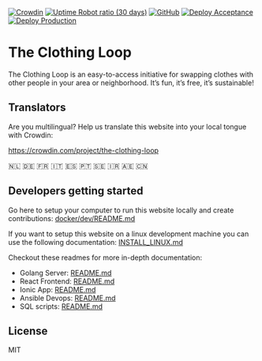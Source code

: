 [![Crowdin](https://badges.crowdin.net/the-clothing-loop/localized.svg)](https://crowdin.com/project/the-clothing-loop)
[![Uptime Robot ratio (30 days)](https://img.shields.io/uptimerobot/ratio/m793037901-9bb551d345526a0d92a9dfa1)](https://uptimerobot.com/)
[![GitHub](https://img.shields.io/github/license/the-clothing-loop/website)](https://github.com/the-clothing-loop/website#license)
[![Deploy Acceptance](https://github.com/the-clothing-loop/website/actions/workflows/deploy-acceptance-api.yml/badge.svg)](https://github.com/the-clothing-loop/website/actions/workflows/deploy-acceptance-api.yml)
[![Deploy Production](https://github.com/the-clothing-loop/website/actions/workflows/deploy-production.yml/badge.svg)](https://github.com/the-clothing-loop/website/actions/workflows/deploy-production.yml)

# The Clothing Loop

The Clothing Loop is an easy-to-access initiative for swapping clothes with other people in your area or neighborhood. It’s fun, it’s free, it’s sustainable!

## Translators

Are you multilingual? Help us translate this website into your local tongue with Crowdin:

https://crowdin.com/project/the-clothing-loop

:netherlands: :de: :fr: :it: :es: :portugal: :sweden: :iran: :united_arab_emirates: :cn:

## Developers getting started

Go here to setup your computer to run this website locally and create contributions: [docker/dev/README.md](/docker/dev/README.md)

If you want to setup this website on a linux development machine you can use the following documentation: [INSTALL_LINUX.md](/INSTALL_LINUX.md)

Checkout these readmes for more in-depth documentation:

- Golang Server: [README.md](/server/README.md)
- React Frontend: [README.md](/frontend/README.md)
- Ionic App: [README.md](/app/README.md)
- Ansible Devops: [README.md](/devops/README.md)
- SQL scripts: [README.md](/server/sql/README.md)

## License

MIT
